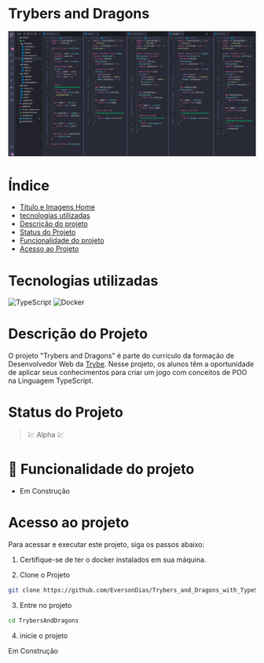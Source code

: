 # Trybers and Dragons

![Trybers and Dragons](readme/cardProject/main.png)

# Índice

* [Título e Imagens Home](#trybers-and-dragons)
* [tecnologias utilizadas](#tecnologias-utilizadas)
* [Descrição do projeto](#descrição-do-projeto)
* [Status do Projeto](#status-do-projeto)
* [Funcionalidade do projeto](#🔨-funcionalidade-do-projeto)
* [Acesso ao Projeto](#acesso-ao-projeto)

# Tecnologias utilizadas

![TypeScript](https://img.shields.io/badge/typescript-%23007ACC.svg?style=for-the-badge&logo=typescript&logoColor=white)
![Docker](https://img.shields.io/badge/docker-%230db7ed.svg?style=for-the-badge&logo=docker&logoColor=white)

# Descrição do Projeto

O projeto "Trybers and Dragons" é parte do currículo da formação de Desenvolvedor Web da [Trybe](https://www.betrybe.com/). Nesse projeto, os alunos têm a oportunidade de aplicar seus conhecimentos para criar um jogo com conceitos de POO na Linguagem TypeScript.

# Status do Projeto

> 💹 Alpha 💹

# 🔨 Funcionalidade do projeto

- Em Construção

# Acesso ao projeto

Para acessar e executar este projeto, siga os passos abaixo:

1. Certifique-se de ter o docker instalados em sua máquina.

2. Clone o Projeto

```bash
git clone https://github.com/EversonDias/Trybers_and_Dragons_with_TypeScript.git TrybersAndDragons
```

3. Entre no projeto

```bash
cd TrybersAndDragons
```

4. inicie o projeto

Em Construção